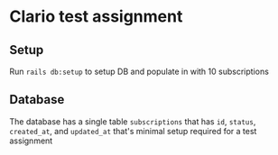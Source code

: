 # Clario test assignment

## Setup

Run `rails db:setup` to setup DB and populate in with 10 subscriptions

## Database

The database has a single table `subscriptions` that has `id`, `status`, `created_at`, and `updated_at` that's minimal setup required for a test assignment
